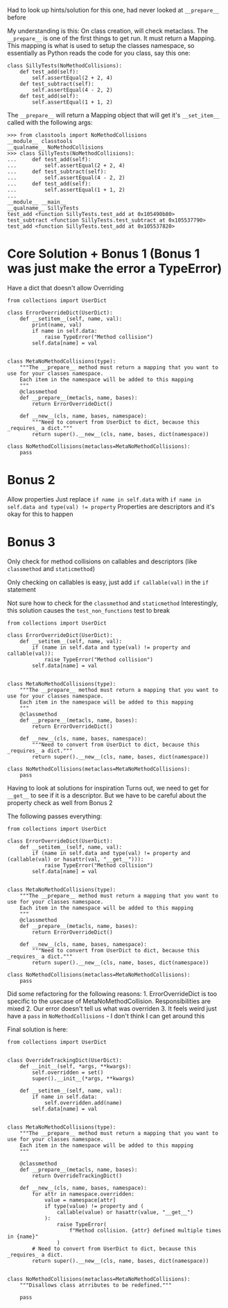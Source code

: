 Had to look up hints/solution for this one, had never looked at `__prepare__` before

My understanding is this:
On class creation, will check metaclass. The `__prepare__` is one of the first things to get run. It must return a Mapping. This mapping is what is used to setup the classes namespace, so essentially as Python reads the code for you class, say this one:

```
class SillyTests(NoMethodCollisions):
    def test_add(self):
        self.assertEqual(2 + 2, 4)
    def test_subtract(self):
        self.assertEqual(4 - 2, 2)
    def test_add(self):
        self.assertEqual(1 + 1, 2)
```

The `__prepare__` will return a Mapping object that will get it's `__set_item__` called with the following args:
```
>>> from classtools import NoMethodCollisions
__module__ classtools
__qualname__ NoMethodCollisions
>>> class SillyTests(NoMethodCollisions):
...     def test_add(self):
...         self.assertEqual(2 + 2, 4)
...     def test_subtract(self):
...         self.assertEqual(4 - 2, 2)
...     def test_add(self):
...         self.assertEqual(1 + 1, 2)
...
__module__ __main__
__qualname__ SillyTests
test_add <function SillyTests.test_add at 0x105490b80>
test_subtract <function SillyTests.test_subtract at 0x105537790>
test_add <function SillyTests.test_add at 0x105537820>
```


# Core Solution + Bonus 1 (Bonus 1 was just make the error a TypeError)
Have a dict that doesn't allow Overriding

```
from collections import UserDict

class ErrorOverrideDict(UserDict):
    def __setitem__(self, name, val):
        print(name, val)
        if name in self.data:
            raise TypeError("Method collision")
        self.data[name] = val


class MetaNoMethodCollisions(type):
    """The __prepare__ method must return a mapping that you want to use for your classes namespace.
    Each item in the namespace will be added to this mapping
    """
    @classmethod
    def __prepare__(metacls, name, bases):
        return ErrorOverrideDict()

    def __new__(cls, name, bases, namespace):
        """Need to convert from UserDict to dict, because this _requires_ a dict."""
        return super().__new__(cls, name, bases, dict(namespace))

class NoMethodCollisions(metaclass=MetaNoMethodCollisions):
    pass

```

# Bonus 2
Allow properties
Just replace `if name in self.data` with `if name in self.data and type(val) != property`
Properties are descriptors and it's okay for this to happen

# Bonus 3
Only check for method collisions on callables and descriptors (like `classmethod` and `staticmethod`)

Only checking on callables is easy, just add `if callable(val)` in the `if` statement

Not sure how to check for the `classmethod` and `staticmethod`
Interestingly, this solution causes the `test_non_functions` test to break
```
from collections import UserDict

class ErrorOverrideDict(UserDict):
    def __setitem__(self, name, val):
        if (name in self.data and type(val) != property and callable(val)):
            raise TypeError("Method collision")
        self.data[name] = val


class MetaNoMethodCollisions(type):
    """The __prepare__ method must return a mapping that you want to use for your classes namespace.
    Each item in the namespace will be added to this mapping
    """
    @classmethod
    def __prepare__(metacls, name, bases):
        return ErrorOverrideDict()

    def __new__(cls, name, bases, namespace):
        """Need to convert from UserDict to dict, because this _requires_ a dict."""
        return super().__new__(cls, name, bases, dict(namespace))

class NoMethodCollisions(metaclass=MetaNoMethodCollisions):
    pass
```


Having to look at solutions for inspiration
Turns out, we need to get for `__get__` to see if it is a descriptor. But we have to be careful about the property check as well from Bonus 2

The following passes everything:
```
from collections import UserDict

class ErrorOverrideDict(UserDict):
    def __setitem__(self, name, val):
        if (name in self.data and type(val) != property and (callable(val) or hasattr(val, "__get__"))):
            raise TypeError("Method collision")
        self.data[name] = val


class MetaNoMethodCollisions(type):
    """The __prepare__ method must return a mapping that you want to use for your classes namespace.
    Each item in the namespace will be added to this mapping
    """
    @classmethod
    def __prepare__(metacls, name, bases):
        return ErrorOverrideDict()

    def __new__(cls, name, bases, namespace):
        """Need to convert from UserDict to dict, because this _requires_ a dict."""
        return super().__new__(cls, name, bases, dict(namespace))

class NoMethodCollisions(metaclass=MetaNoMethodCollisions):
    pass
```


Did some refactoring for the following reasons:
    1. ErrorOverrideDict is too specific to the usecase of MetaNoMethodCollision. Responsibilities are mixed
    2. Our error doesn't tell us what was overriden
    3. It feels weird just have a `pass` in `NoMethodCollisions` - I don't think I can get around this


Final solution is here:
```
from collections import UserDict


class OverrideTrackingDict(UserDict):
    def __init__(self, *args, **kwargs):
        self.overridden = set()
        super().__init__(*args, **kwargs)

    def __setitem__(self, name, val):
        if name in self.data:
            self.overridden.add(name)
        self.data[name] = val


class MetaNoMethodCollisions(type):
    """The __prepare__ method must return a mapping that you want to use for your classes namespace.
    Each item in the namespace will be added to this mapping
    """

    @classmethod
    def __prepare__(metacls, name, bases):
        return OverrideTrackingDict()

    def __new__(cls, name, bases, namespace):
        for attr in namespace.overridden:
            value = namespace[attr]
            if type(value) != property and (
                callable(value) or hasattr(value, "__get__")
            ):
                raise TypeError(
                    f"Method collision. {attr} defined multiple times in {name}"
                )
        # Need to convert from UserDict to dict, because this _requires_ a dict.
        return super().__new__(cls, name, bases, dict(namespace))


class NoMethodCollisions(metaclass=MetaNoMethodCollisions):
    """Disallows class atrributes to be redefined."""

    pass
```
